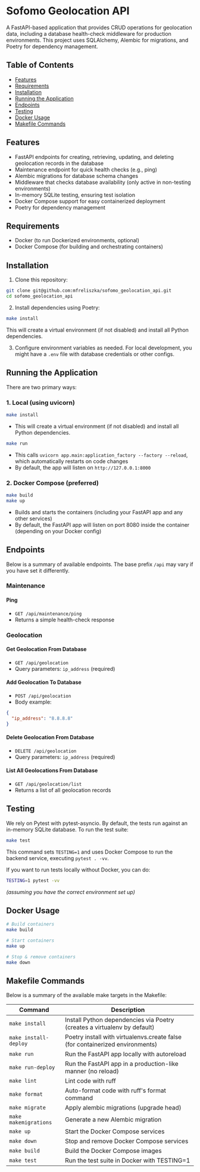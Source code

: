 # Sofomo Geolocation API

A FastAPI-based application that provides CRUD operations for geolocation data, including a database health-check middleware for production environments. This project uses SQLAlchemy, Alembic for migrations, and Poetry for dependency management.

## Table of Contents
- [Features](#features)
- [Requirements](#requirements)
- [Installation](#installation)
- [Running the Application](#running-the-application)
- [Endpoints](#endpoints)
- [Testing](#testing)
- [Docker Usage](#docker-usage)
- [Makefile Commands](#makefile-commands)

## Features
- FastAPI endpoints for creating, retrieving, updating, and deleting geolocation records in the database
- Maintenance endpoint for quick health checks (e.g., ping)
- Alembic migrations for database schema changes
- Middleware that checks database availability (only active in non-testing environments)
- In-memory SQLite testing, ensuring test isolation
- Docker Compose support for easy containerized deployment
- Poetry for dependency management

## Requirements
- Docker (to run Dockerized environments, optional)
- Docker Compose (for building and orchestrating containers)

## Installation

1. Clone this repository:
```bash
git clone git@github.com:mfreliszka/sofomo_geolocation_api.git
cd sofomo_geolocation_api
```

2. Install dependencies using Poetry:
```bash
make install
```
This will create a virtual environment (if not disabled) and install all Python dependencies.

3. Configure environment variables as needed. For local development, you might have a `.env` file with database credentials or other configs.

## Running the Application

There are two primary ways:

### 1. Local (using uvicorn)
```bash
make install
```
- This will create a virtual environment (if not disabled) and install all Python dependencies.

```bash
make run
```
- This calls `uvicorn app.main:application_factory --factory --reload`, which automatically restarts on code changes
- By default, the app will listen on `http://127.0.0.1:8000`

### 2. Docker Compose (preferred)
```bash
make build
make up
```
- Builds and starts the containers (including your FastAPI app and any other services)
- By default, the FastAPI app will listen on port 8080 inside the container (depending on your Docker config)

## Endpoints

Below is a summary of available endpoints. The base prefix `/api` may vary if you have set it differently.

### Maintenance

#### Ping
- `GET /api/maintenance/ping`
- Returns a simple health-check response

### Geolocation

#### Get Geolocation From Database
- `GET /api/geolocation`
- Query parameters: `ip_address` (required)

#### Add Geolocation To Database
- `POST /api/geolocation`
- Body example:
```json
{
  "ip_address": "8.8.8.8"
}
```

#### Delete Geolocation From Database
- `DELETE /api/geolocation`
- Query parameters: `ip_address` (required)

#### List All Geolocations From Database
- `GET /api/geolocation/list`
- Returns a list of all geolocation records

## Testing

We rely on Pytest with pytest-asyncio. By default, the tests run against an in-memory SQLite database. To run the test suite:

```bash
make test
```

This command sets `TESTING=1` and uses Docker Compose to run the backend service, executing `pytest . -vv`.

If you want to run tests locally without Docker, you can do:
```bash
TESTING=1 pytest -vv
```
*(assuming you have the correct environment set up)*

## Docker Usage

```bash
# Build containers
make build

# Start containers
make up

# Stop & remove containers
make down
```

## Makefile Commands

Below is a summary of the available make targets in the Makefile:

| Command | Description |
|---------|-------------|
| `make install` | Install Python dependencies via Poetry (creates a virtualenv by default) |
| `make install-deploy` | Poetry install with virtualenvs.create false (for containerized environments) |
| `make run` | Run the FastAPI app locally with autoreload |
| `make run-deploy` | Run the FastAPI app in a production-like manner (no reload) |
| `make lint` | Lint code with ruff |
| `make format` | Auto-format code with ruff's format command |
| `make migrate` | Apply alembic migrations (upgrade head) |
| `make makemigrations` | Generate a new Alembic migration |
| `make up` | Start the Docker Compose services |
| `make down` | Stop and remove Docker Compose services |
| `make build` | Build the Docker Compose images |
| `make test` | Run the test suite in Docker with TESTING=1 |